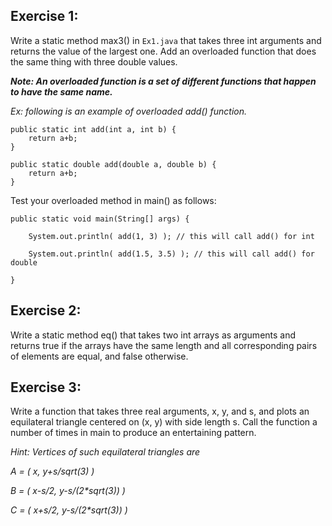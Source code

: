 ## Exercise 1:
Write a static method max3() in `Ex1.java` that takes three int arguments and returns the value of the largest one. Add an overloaded function that does the same thing with three double values.

**_Note: An overloaded function is a set of different functions that happen to have the same name._**

_Ex: following is an example of overloaded add() function._

```
public static int add(int a, int b) { 
    return a+b; 
}

public static double add(double a, double b) { 
    return a+b;
}
```

Test your overloaded method in main() as follows:

```
public static void main(String[] args) {

    System.out.println( add(1, 3) ); // this will call add() for int

    System.out.println( add(1.5, 3.5) ); // this will call add() for double

}
``` 

## Exercise 2:
Write a static method eq() that takes two int arrays as arguments and returns true if the arrays have the same length and all corresponding pairs of elements are equal, and false otherwise.

## Exercise 3:
Write a function that takes three real arguments, x, y, and s, and plots an equilateral triangle centered on (x, y) with side length s. Call the function a number of times in main to produce an entertaining pattern.

_Hint: Vertices of such equilateral triangles are_

_A = ( x, y+s/sqrt(3) )_

_B = ( x-s/2, y-s/(2*sqrt(3)) )_

_C = ( x+s/2, y-s/(2*sqrt(3)) )_
